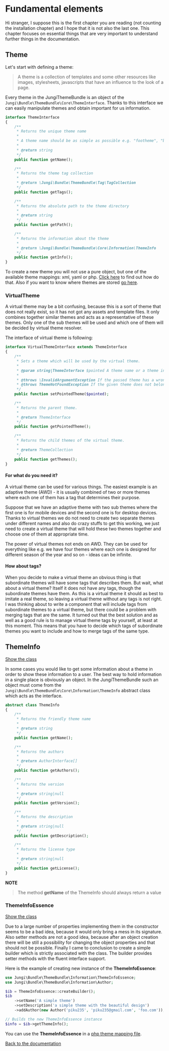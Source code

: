 Fundamental elements
====================

Hi stranger, I suppose this is the first chapter you are reading (not counting the installation chapter) and I hope
that it is not also the last one. This chapter focuses on essential things that are very important to understand further 
things in the documentation.

Theme
-----

Let's start with defining a theme:

> A theme is a collection of templates and some other resources like images, stylesheets, javascripts that have an 
> influence to the look of a page.

Every theme in the JungiThemeBundle is an object of the `Jungi\Bundle\ThemeBundle\Core\ThemeInterface`. Thanks to this 
interface we can easily manipulate themes and obtain important for us information.

```php
interface ThemeInterface
{
    /**
     * Returns the unique theme name
     *
     * A theme name should be as simple as possible e.g. "footheme", "bar-theme".
     *
     * @return string
     */
    public function getName();

    /**
     * Returns the theme tag collection
     *
     * @return \Jungi\Bundle\ThemeBundle\Tag\TagCollection
     */
    public function getTags();

    /**
     * Returns the absolute path to the theme directory
     *
     * @return string
     */
    public function getPath();

    /**
     * Returns the information about the theme
     *
     * @return \Jungi\Bundle\ThemeBundle\Core\Information\ThemeInfo
     */
    public function getInfo();
}
```

To create a new theme you will not use a pure object, but one of the available theme mappings: xml, yaml or php. [Click here](https://github.com/piku235/JungiThemeBundle/tree/master/Resources/doc/index.md#theme-mappings)
to find out how do that. Also if you want to know where themes are stored [go here](https://github.com/piku235/JungiThemeBundle/blob/master/Resources/doc/themes-and-templates.md#themes-locations).

### VirtualTheme

A virtual theme may be a bit confusing, because this is a sort of theme that does not really exist, so it has not got any 
assets and template files. It only combines together similar themes and acts as a representative of these themes. Only 
one of the sub themes will be used and which one of them will be decided by virtual theme resolver. 

The interface of virtual theme is following:

```php
interface VirtualThemeInterface extends ThemeInterface
{
    /**
     * Sets a theme which will be used by the virtual theme.
     *
     * @param string|ThemeInterface $pointed A theme name or a theme instance
     *
     * @throws \InvalidArgumentException If the passed theme has a wrong type
     * @throws ThemeNotFoundException If the given theme does not belongs to the virtual theme
     */
    public function setPointedTheme($pointed);

    /**
     * Returns the parent theme.
     *
     * @return ThemeInterface
     */
    public function getPointedTheme();

    /**
     * Returns the child themes of the virtual theme.
     *
     * @return ThemeCollection
     */
    public function getThemes();
}
```

#### For what do you need it?

A virtual theme can be used for various things. The easiest example is an adaptive theme (AWD) - it is usually combined 
of two or more themes where each one of them has a tag that determines their purpose. 

Suppose that we have an adaptive theme with two sub themes where the first one is for mobile devices and the second one 
is for desktop devices. Thanks to virtual themes we do not need to create two separate themes under different names and 
also do crazy stuffs to get this working, we just need to create a virtual theme that will hold these two themes together 
and choose one of them at appropriate time. 

The power of virtual themes not ends on AWD. They can be used for everything like e.g. we have four themes where each one 
is designed for different season of the year and so on - ideas can be infinite.

#### How about tags?

When you decide to make a virtual theme an obvious thing is that subordinate themes will have some tags that describes 
them. But wait, what about a virtual theme? Itself it does not have any tags, though the subordinate themes have them. 
As this is a virtual theme it should as best to imitate a real theme, so leaving a virtual theme without any tags is not 
right. I was thinking about to write a component that will include tags from subordinate themes to a virtual theme, but 
there could be a problem with merging tags that are the same. It turned out that the best solution and as well as a good 
rule is to manage virtual theme tags by yourself, at least at this moment. This means that you have to decide which tags 
of subordinate themes you want to include and how to merge tags of the same type.

ThemeInfo
---------

[Show the class](https://github.com/piku235/JungiThemeBundle/blob/master/Core/Information/ThemeInfo.php)

In some cases you would like to get some information about a theme in order to show these information to a user. 
The best way to hold information in a single place is obviously an object. In the JungiThemeBundle such an object 
must come from the `Jungi\Bundle\ThemeBundle\Core\Information\ThemeInfo` abstract class which acts as the interface.

```php
abstract class ThemeInfo
{
    /**
     * Returns the friendly theme name
     *
     * @return string
     */
    public function getName();

    /**
     * Returns the authors
     *
     * @return AuthorInterface[]
     */
    public function getAuthors();

    /**
     * Returns the version
     *
     * @return string|null
     */
    public function getVersion();

    /**
     * Returns the description
     *
     * @return string|null
     */
    public function getDescription();

    /**
     * Returns the license type
     *
     * @return string|null
     */
    public function getLicense();
}
```

**NOTE**

> The method **getName** of the ThemeInfo should always return a value

### ThemeInfoEssence

[Show the class](https://github.com/piku235/JungiThemeBundle/blob/master/Core/Information/ThemeInfoEssence.php)

Due to a large number of properties implementing them in the constructor seems to be a bad idea, because it would only 
bring a mess in its signature. Also setter methods are not a good idea, because after an object creation there will be 
still a possibility for changing the object properties and that should not be possible. Finally I came to conclusion 
to create a simple builder which is strictly associated with the class. The builder provides setter methods with the 
fluent interface support.

Here is the example of creating new instance of the **ThemeInfoEssence**:

```php
use Jungi\Bundle\ThemeBundle\Information\ThemeInfoEssence;
use Jungi\Bundle\ThemeBundle\Information\Author;

$ib = ThemeInfoEssence::createBuilder();
$ib
    ->setName('A simple theme')
    ->setDescription('a simple theme with the beautiful design')
    ->addAuthor(new Author('piku235', 'piku235@gmail.com', 'foo.com'));

// Builds the new ThemeInfoEssence instance
$info = $ib->getThemeInfo();
```

You can use the **ThemeInfoEssence** in a [php theme mapping file](https://github.com/piku235/JungiThemeBundle/tree/master/Resources/doc/php-theme-mapping.md).

[Back to the documentation](https://github.com/piku235/JungiThemeBundle/blob/master/Resources/doc/index.md)
